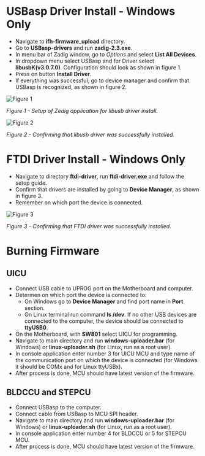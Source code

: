 # USBasp Driver Install - Windows Only #

- Navigate to __ifh-firmware_upload__ directory.
- Go to __USBasp-drivers__ and run __zadig-2.3.exe__.
- In menu bar of Zadig window, go to *Options* and select __List All Devices__.
- In dropdown menu select USBasp and for Driver select __libusbK(v3.0.7.0)__. Configuration should look as shown in figure 1.
- Press on button __Install Driver__.
- If everything was successful, go to device manager and confirm that USBasp is recognized, as shown in figure 2.

![Figure 1](https://i.imgur.com/EzBmAVn.jpg)

*Figure 1 - Setup of Zedig application for libusb driver install.*

![Figure 2](https://i.imgur.com/sASg1MR.jpg)

*Figure 2 - Confirming that libusb driver was successfully installed.*

# FTDI Driver Install - Windows Only #

- Navigate to directory __ftdi-driver__, run __ftdi-driver.exe__ and follow the setup guide.
- Confirm that drivers are installed by going to __Device Manager__, as shown in figure 3.
- Remember on which port the device is connected.

![Figure 3](https://i.imgur.com/0O7ubQx.jpg)

*Figure 3 - Confirming that FTDI driver was successfully installed.*

# Burning Firmware #

## UICU ##

- Connect USB cable to UPROG port on the Motherboard and computer.
- Determen on which port the device is connected to:
	- On Windows go to __Device Manager__ and find port name in __Port__ section.
	- On Linux terminal run command __ls /dev__. If no other USB devices are connected to the computer, the device should be connected to __ttyUSB0__.
- On the Motherboard, with __SW801__ select UICU for programming.
- Navigate to main directory and run __windows-uploader.bar__ (for Windows) or __linux-uploader.sh__ (for Linux, run as a root user).
- In console application enter number 3 for UICU MCU and type name of the communication port on which the device is connected (for Windows it should be COMx and for Linux ttyUSBx).
- After process is done, MCU should have latest version of the firmware.

## BLDCCU and STEPCU ##

- Connect USBasp to the computer.
- Connect cable from USBasp to MCU SPI header.
- Navigate to main directory and run __windows-uploader.bar__ (for Windows) or __linux-uploader.sh__ (for Linux, run as a root user).
- In console application enter number 4 for BLDCCU or 5 for STEPCU MCU.
- After process is done, MCU should have latest version of the firmware.
